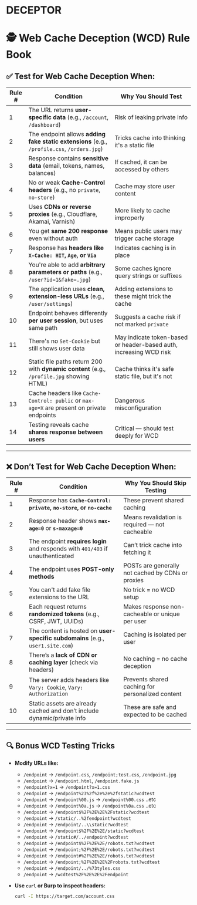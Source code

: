 # DECEPTOR

# 🕵️ Web Cache Deception (WCD) Rule Book

## ✅ Test for Web Cache Deception When:

| Rule # | Condition | Why You Should Test |
|--------|-----------|----------------------|
| 1 | The URL returns **user-specific data** (e.g., `/account`, `/dashboard`) | Risk of leaking private info |
| 2 | The endpoint allows **adding fake static extensions** (e.g., `/profile.css`, `/orders.jpg`) | Tricks cache into thinking it's a static file |
| 3 | Response contains **sensitive data** (email, tokens, names, balances) | If cached, it can be accessed by others |
| 4 | No or weak **Cache-Control headers** (e.g., no `private`, `no-store`) | Cache may store user content |
| 5 | Uses **CDNs or reverse proxies** (e.g., Cloudflare, Akamai, Varnish) | More likely to cache improperly |
| 6 | You get **same 200 response** even without auth | Means public users may trigger cache storage |
| 7 | Response has **headers like `X-Cache: HIT`, `Age`, or `Via`** | Indicates caching is in place |
| 8 | You're able to add **arbitrary parameters or paths** (e.g., `/user?id=1&fake=.jpg`) | Some caches ignore query strings or suffixes |
| 9 | The application uses **clean, extension-less URLs** (e.g., `/user/settings`) | Adding extensions to these might trick the cache |
| 10 | Endpoint behaves differently **per user session**, but uses same path | Suggests a cache risk if not marked `private` |
| 11 | There's no `Set-Cookie` but still shows user data | May indicate token-based or header-based auth, increasing WCD risk |
| 12 | Static file paths return 200 with **dynamic content** (e.g., `/profile.jpg` showing HTML) | Cache thinks it's safe static file, but it's not |
| 13 | Cache headers like `Cache-Control: public` or `max-age=X` are present on private endpoints | Dangerous misconfiguration |
| 14 | Testing reveals cache **shares response between users** | Critical — should test deeply for WCD |

---

## ❌ Don’t Test for Web Cache Deception When:

| Rule # | Condition | Why You Should Skip Testing |
|--------|-----------|-----------------------------|
| 1 | Response has **`Cache-Control: private`, `no-store`, or `no-cache`** | These prevent shared caching |
| 2 | Response header shows **`max-age=0`** or **`s-maxage=0`** | Means revalidation is required — not cacheable |
| 3 | The endpoint **requires login** and responds with `401/403` if unauthenticated | Can’t trick cache into fetching it |
| 4 | The endpoint uses **POST-only methods** | POSTs are generally not cached by CDNs or proxies |
| 5 | You can't add fake file extensions to the URL | No trick = no WCD setup |
| 6 | Each request returns **randomized tokens** (e.g., CSRF, JWT, UUIDs) | Makes response non-cacheable or unique per user |
| 7 | The content is hosted on **user-specific subdomains** (e.g., `user1.site.com`) | Caching is isolated per user |
| 8 | There’s a **lack of CDN or caching layer** (check via headers) | No caching = no cache deception |
| 9 | The server adds headers like `Vary: Cookie`, `Vary: Authorization` | Prevents shared caching for personalized content |
| 10 | Static assets are already cached and don’t include dynamic/private info | These are safe and expected to be cached |

---

## 🔍 Bonus WCD Testing Tricks

- **Modify URLs like:**
  - `/endpoint` → `/endpoint.css`, `/endpoint;test.css`, `/endpoint.jpg`
  - `/endpoint` → `/endpoint.html`, `/endpoint.fake.js`
  - `/endpoint?x=1` → `/endpoint?x=1.css`
  - `/endpoint` → `/endpoint%23%2f%2e%2e%2fstatic?wcdtest`
  - `/endpoint` → `/endpoint%00.js` → `/endpoint%00.css`  ..etc
  - `/endpoint` → `/endpoint%0a.js` → `/endpoint%0a.css`  ..etc
  - `/endpoint` → `/endpoint$%2F%2E%2E%2Fstatic?wcdtest`
  - `/endpoint` → `/static/..%2fendpoint?wcdtest`
  - `/endpoint` → `/endpoint/..\\static?wcdtest`
  - `/endpoint` → `/endpoint$%2F%2E%2E/static?wcdtest`
  - `/endpoint` → `/static#/../endpoint?wcdtest`
  - `/endpoint` → `/endpoint$%2F%2E%2E/robots.txt?wcdtest`
  - `/endpoint` → `/endpoint;%2F%2E%2E/robots.txt?wcdtest`
  - `/endpoint` → `/endpoint#%2F%2E%2E/robots.txt?wcdtest`
  - `/endpoint` → `/endpoint;%2F%2E%2E%2Frobots.txt?wcdtest`
  - `/endpoint` → `/endpoint/../%73tyles.css`
  - `/endpoint` → `/wcdtest%2F%2E%2E%2Fendpoint`

- **Use `curl` or Burp to inspect headers:**
  ```bash
  curl -I https://target.com/account.css
